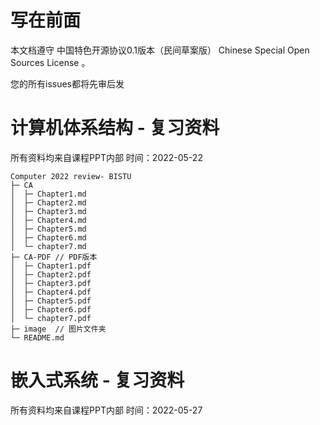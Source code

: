 # 写在前面
本文档遵守 中国特色开源协议0.1版本（民间草案版） Chinese Special Open Sources License 。

您的所有issues都将先审后发

# 计算机体系结构 - 复习资料
所有资料均来自课程PPT内部 
时间：2022-05-22
```
Computer 2022 review- BISTU
├─ CA
│  ├─ Chapter1.md
│  ├─ Chapter2.md
│  ├─ Chapter3.md
│  ├─ Chapter4.md
│  ├─ Chapter5.md
│  ├─ Chapter6.md
│  └─ chapter7.md
├─ CA-PDF // PDF版本
│  ├─ Chapter1.pdf
│  ├─ Chapter2.pdf
│  ├─ Chapter3.pdf
│  ├─ Chapter4.pdf
│  ├─ Chapter5.pdf
│  ├─ Chapter6.pdf
│  └─ chapter7.pdf
├─ image  // 图片文件夹
└─ README.md

```
# 嵌入式系统 - 复习资料
所有资料均来自课程PPT内部 
时间：2022-05-27
